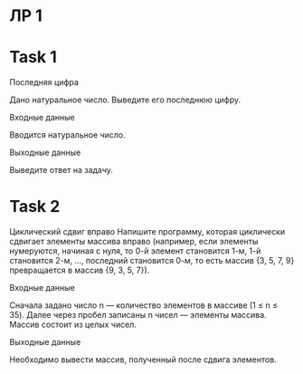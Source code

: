 # ЛР 1
# Task 1
Последняя цифра

Дано натуральное число. Выведите его последнюю цифру.

Входные данные

Вводится натуральное число.

Выходные данные

Выведите ответ на задачу.

# Task 2

Циклический сдвиг вправо
Напишите программу, которая циклически сдвигает элементы массива вправо (например, если элементы нумеруются, начиная с нуля, то 0-й элемент становится 1-м, 1-й становится 2-м, ..., последний становится 0-м, то есть массив {3, 5, 7, 9} превращается в массив {9, 3, 5, 7}).

Входные данные

Сначала задано число n — количество элементов в массиве (1 ≤ n ≤ 35). Далее через пробел записаны n чисел — элементы массива. Массив состоит из целых чисел.

Выходные данные

Необходимо вывести массив, полученный после сдвига элементов.
